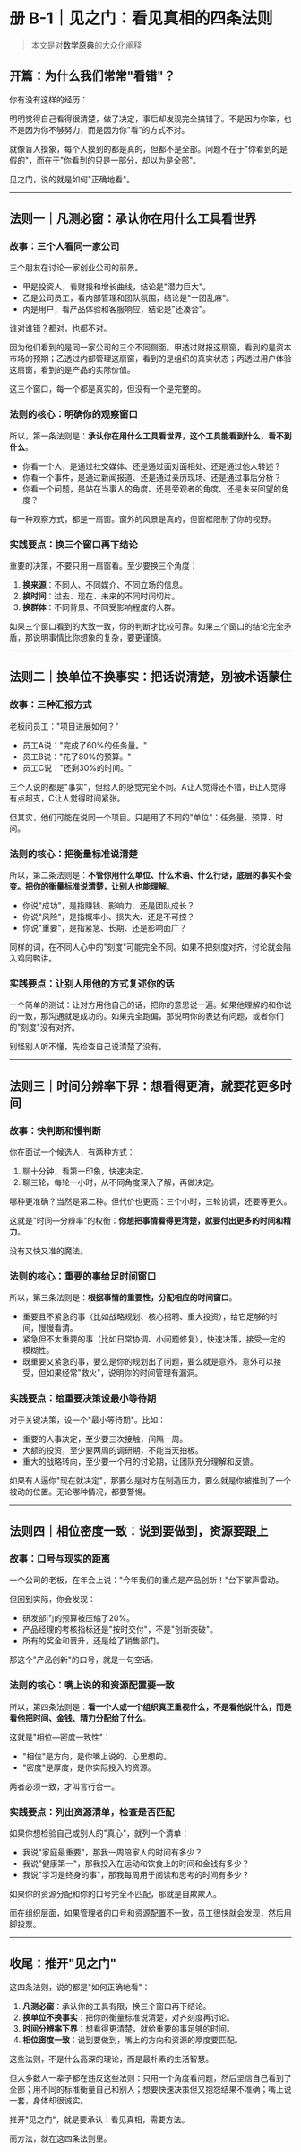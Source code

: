 # 册 B-1｜见之门：看见真相的四条法则

> 本文是对[数学原典](../math/book-b-01-gate-of-seeing.md)的大众化阐释

## 开篇：为什么我们常常"看错"？

你有没有这样的经历：

明明觉得自己看得很清楚，做了决定，事后却发现完全搞错了。不是因为你笨，也不是因为你不够努力，而是因为你"看"的方式不对。

就像盲人摸象，每个人摸到的都是真的，但都不是全部。问题不在于"你看到的是假的"，而在于"你看到的只是一部分，却以为是全部"。

见之门，说的就是如何"正确地看"。

---

## 法则一｜凡测必窗：承认你在用什么工具看世界

### 故事：三个人看同一家公司

三个朋友在讨论一家创业公司的前景。

- 甲是投资人，看财报和增长曲线，结论是"潜力巨大"。
- 乙是公司员工，看内部管理和团队氛围，结论是"一团乱麻"。
- 丙是用户，看产品体验和客服响应，结论是"还凑合"。

谁对谁错？都对，也都不对。

因为他们看到的是同一家公司的三个不同侧面。甲透过财报这扇窗，看到的是资本市场的预期；乙透过内部管理这扇窗，看到的是组织的真实状态；丙透过用户体验这扇窗，看到的是产品的实际价值。

这三个窗口，每一个都是真实的，但没有一个是完整的。

### 法则的核心：明确你的观察窗口

所以，第一条法则是：**承认你在用什么工具看世界，这个工具能看到什么，看不到什么**。

- 你看一个人，是通过社交媒体、还是通过面对面相处、还是通过他人转述？
- 你看一个事件，是通过新闻报道、还是通过亲历现场、还是通过事后分析？
- 你看一个问题，是站在当事人的角度、还是旁观者的角度、还是未来回望的角度？

每一种观察方式，都是一扇窗。窗外的风景是真的，但窗框限制了你的视野。

### 实践要点：换三个窗口再下结论

重要的决策，不要只用一扇窗看。至少要换三个角度：

1. **换来源**：不同人、不同媒介、不同立场的信息。
2. **换时间**：过去、现在、未来的不同时间切片。
3. **换群体**：不同背景、不同受影响程度的人群。

如果三个窗口看到的大致一致，你的判断才比较可靠。如果三个窗口的结论完全矛盾，那说明事情比你想象的复杂，要更谨慎。

---

## 法则二｜换单位不换事实：把话说清楚，别被术语蒙住

### 故事：三种汇报方式

老板问员工："项目进展如何？"

- 员工A说："完成了60%的任务量。"
- 员工B说："花了80%的预算。"
- 员工C说："还剩30%的时间。"

三个人说的都是"事实"，但给人的感觉完全不同。A让人觉得还不错，B让人觉得有点超支，C让人觉得时间紧张。

但其实，他们可能在说同一个项目。只是用了不同的"单位"：任务量、预算、时间。

### 法则的核心：把衡量标准说清楚

所以，第二条法则是：**不管你用什么单位、什么术语、什么行话，底层的事实不会变。把你的衡量标准说清楚，让别人也能理解**。

- 你说"成功"，是指赚钱、影响力、还是团队成长？
- 你说"风险"，是指概率小、损失大、还是不可控？
- 你说"重要"，是指紧急、长期、还是影响面广？

同样的词，在不同人心中的"刻度"可能完全不同。如果不把刻度对齐，讨论就会陷入鸡同鸭讲。

### 实践要点：让别人用他的方式复述你的话

一个简单的测试：让对方用他自己的话，把你的意思说一遍。如果他理解的和你说的一致，那沟通就是成功的。如果完全跑偏，那说明你的表达有问题，或者你们的"刻度"没有对齐。

别怪别人听不懂，先检查自己说清楚了没有。

---

## 法则三｜时间分辨率下界：想看得更清，就要花更多时间

### 故事：快判断和慢判断

你在面试一个候选人，有两种方式：

1. 聊十分钟，看第一印象，快速决定。
2. 聊三轮，每轮一小时，从不同角度深入了解，再做决定。

哪种更准确？当然是第二种。但代价也更高：三个小时，三轮协调，还要等更久。

这就是"时间—分辨率"的权衡：**你想把事情看得更清楚，就要付出更多的时间和精力**。

没有又快又准的魔法。

### 法则的核心：重要的事给足时间窗口

所以，第三条法则是：**根据事情的重要性，分配相应的时间窗口**。

- 重要且不紧急的事（比如战略规划、核心招聘、重大投资），给它足够的时间，慢慢看清。
- 紧急但不太重要的事（比如日常协调、小问题修复），快速决策，接受一定的模糊性。
- 既重要又紧急的事，要么是你的规划出了问题，要么就是意外。意外可以接受，但如果经常"救火"，说明你的时间管理有漏洞。

### 实践要点：给重要决策设最小等待期

对于关键决策，设一个"最小等待期"。比如：

- 重要的人事决定，至少要三次接触，间隔一周。
- 大额的投资，至少要两周的调研期，不能当天拍板。
- 重大的战略转向，至少要一个月的讨论期，让团队充分理解和反馈。

如果有人逼你"现在就决定"，那要么是对方在制造压力，要么就是你被推到了一个被动的位置。无论哪种情况，都要警惕。

---

## 法则四｜相位密度一致：说到要做到，资源要跟上

### 故事：口号与现实的距离

一个公司的老板，在年会上说："今年我们的重点是产品创新！"台下掌声雷动。

但回到实际，你会发现：

- 研发部门的预算被压缩了20%。
- 产品经理的考核指标还是"按时交付"，不是"创新突破"。
- 所有的奖金和晋升，还是给了销售部门。

那这个"产品创新"的口号，就是一句空话。

### 法则的核心：嘴上说的和资源配置要一致

所以，第四条法则是：**看一个人或一个组织真正重视什么，不是看他说什么，而是看他把时间、金钱、精力分配给了什么**。

这就是"相位—密度一致性"：

- "相位"是方向，是你嘴上说的、心里想的。
- "密度"是厚度，是你实际投入的资源。

两者必须一致，才叫言行合一。

### 实践要点：列出资源清单，检查是否匹配

如果你想检验自己或别人的"真心"，就列一个清单：

- 我说"家庭最重要"，那我一周陪家人的时间有多少？
- 我说"健康第一"，那我投入在运动和饮食上的时间和金钱有多少？
- 我说"学习是终身的事"，那我每周用于阅读和思考的时间有多少？

如果你的资源分配和你的口号完全不匹配，那就是自欺欺人。

而在组织层面，如果管理者的口号和资源配置不一致，员工很快就会发现，然后用脚投票。

---

## 收尾：推开"见之门"

这四条法则，说的都是"如何正确地看"：

1. **凡测必窗**：承认你的工具有限，换三个窗口再下结论。
2. **换单位不换事实**：把你的衡量标准说清楚，对齐刻度再讨论。
3. **时间分辨率下界**：想看得更清楚，就给重要的事足够的时间。
4. **相位密度一致**：说到要做到，嘴上的方向和资源的厚度要匹配。

这些法则，不是什么高深的理论，而是最朴素的生活智慧。

但大多数人一辈子都在违反这些法则：只用一个角度看问题，然后坚信自己看到了全部；用不同的标准衡量自己和别人；想要快速决策但又抱怨结果不准确；嘴上说一套，身体却很诚实。

推开"见之门"，就是要承认：看见真相，需要方法。

而方法，就在这四条法则里。
